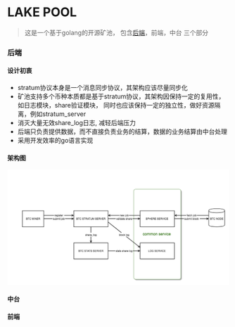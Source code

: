 # LAKE POOL
> 这是一个基于golang的开源矿池， 包含[后端](#后端)，前端，中台 三个部分

### 后端

#### 设计初衷
- stratum协议本身是一个消息同步协议，其架构应该尽量同步化
- 矿池支持多个币种本质都是基于stratum协议，其架构因保持一定的复用性，如日志模块，share验证模块， 同时也应该保持一定的独立性，做好资源隔离，例如stratum_server
- 消灭大量无效share_log日志, 减轻后端压力
- 后端只负责提供数据，而不直接负责业务的结算，数据的业务结算由中台处理
- 采用开发效率的go语言实现

#### 架构图
![backend architecture](docs/images/lakepool-backend-arch.png)


#### 中台


#### 前端

